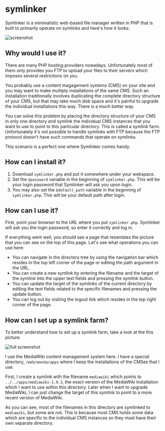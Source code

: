 symlinker
=========

Symlinker is a minimalistic web-based file manager written in PHP that is built to primarily operate on symlinks and here's how it looks:

![screenshot](screenshots/symlinker-cropped-screenshot.png)

Why would I use it?
-------------------

There are many PHP hosting providers nowadays. Unfortunately most of them only provides you FTP to upload your files to their servers which imposes several restrictions on you.

You probably use a content magagement systems (CMS) on your site and you may want to make multiply installations of the same CMS. Such an installation traditionally involves duplicating the complete directory structure of your CMS, but that may take much disk space and it's painful to upgrade the individual installations this way. There is a much better way.

You can solve this problem by placing the directory structure of your CMS in only one directory and symlink the individual CMS instances that you want to use to point to this particular directory. This is called a symlink farm. Unfortunately it's not possible to handle symlinks with FTP because the FTP protocol doesn't have such commands that operate on symlinks.

This scenario is a perfect one where Symlinker comes handy.

How can I install it?
---------------------

1. Download `symlinker.php` and put it somewhere under your webspace.
2. Set the `$password` variable in the beginning of `symlinker.php`. This will be your login password that Symlinker will ask you upon login.
3. You may also set the `$default_path` variable in the beginning of `symlinker.php`. This will be your default path after login.

How can I use it?
-----------------

First, point your browser to the URL where you put `symlinker.php`. Symlinker will ask you the login password, so enter it correctly and log in.

If everything went well, you should see a page that resembles the picture that you can see on the top of this page. Let's see what operations you can use here:

* You can navigate in the directory tree by using the navigation bar which resides in the top left corner of the page or editing the path argument in the URL.
* You can create a new symlink by entering the filename and the target of the symlink into the upper text fields and pressing the symlink button.
* You can update the target of the symlinks of the current directory by editing the text fields related to the specific filenames and pressing the update button.
* You can log out by visiting the logout link which resides in the top right corner of the page.

How can I set up a symlink farm?
--------------------------------

To better understand how to set up a symlink farm, take a look at the this picture:

![full screenshot](screenshots/symlinker-full-screenshot.png)

I use the MediaWiki content management system here. I have a special directory, `/web/monda/apps` where I keep the installations of the CMSes that I use.

First, I create a symlink with the filename `mediawiki` which points to `../../apps/mediawiki-1.9.3`, the exact version of the MediaWiki installation which I want to use within this directory. Later when I want to upgrade MediaWiki, I can just change the target of this symlink to point to a more recent version of MediaWiki.

As you can see, most of the filenames in this directory are symlinked to `mediawiki`, but some are not. This is because most CMS holds some data which are specific to the individual CMS instances so they must have their own separate directory.
